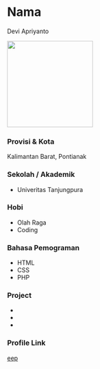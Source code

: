 # Nama
Devi Apriyanto

<img src="https://gate.bisaai.id/bisa_ai_vcon_v2/customer/media/2020-06-06_221435_customer.jpg" width="200" height="200" align="center"/>

### Provisi & Kota

Kalimantan Barat, Pontianak

### Sekolah / Akademik
 - Univeritas Tanjungpura

### Hobi

- Olah Raga
- Coding

### Bahasa Pemograman

- HTML
- CSS
- PHP

### Project

-
-
-

### Profile Link

[eep](https://github.com/eepnasibungkos)
